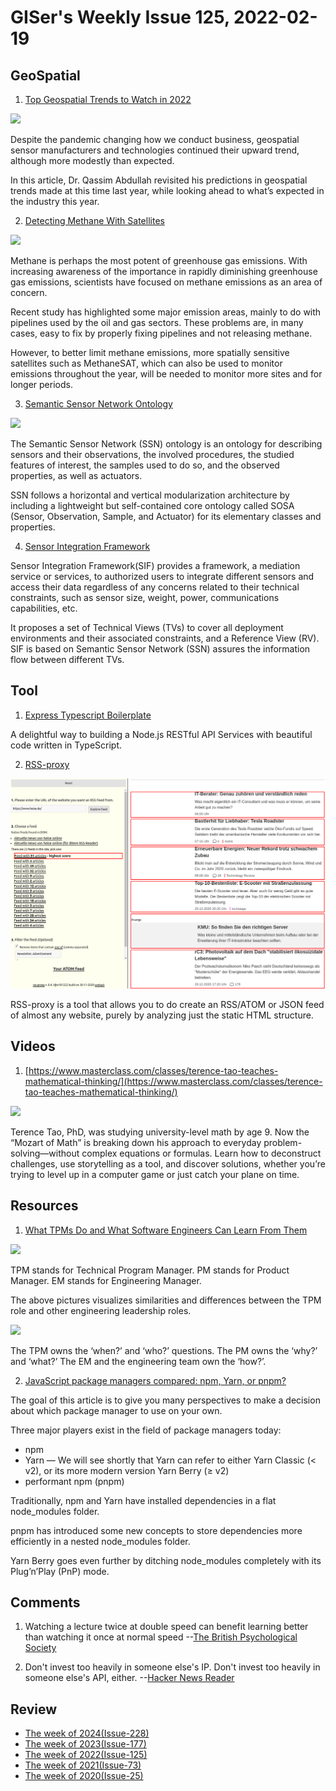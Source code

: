 # GISer's Weekly Issue 125, 2022-02-19

## GeoSpatial

1. [Top Geospatial Trends to Watch in 2022](https://www.geoweeknews.com/blogs/top-geospatial-trends-to-watch-in-2022)

![](https://divcomplatform.s3.amazonaws.com/www.geoweeknews.com/images/17393b07ada55238267ea4fb70b739c0.jpg)

Despite the pandemic changing how we conduct business, geospatial sensor manufacturers and technologies continued their upward trend, although more modestly than expected.

In this article, Dr. Qassim Abdullah revisited his predictions in geospatial trends made at this time last year, while looking ahead to what’s expected in the industry this year.

2. [Detecting Methane With Satellites](https://www.gislounge.com/detecting-methane-with-satellites/)

![](https://cdn.shortpixel.ai/spai/w_810+q_glossy+ret_img+to_webp/https://www.gislounge.com/wp-content/uploads/2022/02/world-map-methane-emissions-2016-nasa.jpg)

Methane is perhaps the most potent of greenhouse gas emissions. With increasing awareness of the importance in rapidly diminishing greenhouse gas emissions, scientists have focused on methane emissions as an area of concern.

Recent study has highlighted some major emission areas, mainly to do with pipelines used by the oil and gas sectors. These problems are, in many cases, easy to fix by properly fixing pipelines and not releasing methane.

However, to better limit methane emissions, more spatially sensitive satellites such as MethaneSAT, which can also be used to monitor emissions throughout the year, will be needed to monitor more sites and for longer periods.

3. [Semantic Sensor Network Ontology](https://w3c.github.io/sdw/ssn/)

![](https://w3c.github.io/sdw/ssn/images/modular_ontology.png)

The Semantic Sensor Network (SSN) ontology is an ontology for describing sensors and their observations, the involved procedures, the studied features of interest, the samples used to do so, and the observed properties, as well as actuators.

SSN follows a horizontal and vertical modularization architecture by including a lightweight but self-contained core ontology called SOSA (Sensor, Observation, Sample, and Actuator) for its elementary classes and properties.

4. [Sensor Integration Framework](https://portal.ogc.org/files/?artifact_id=100078&version=1)

Sensor Integration Framework(SIF) provides a framework, a mediation service or services, to authorized users to integrate different sensors and access their data regardless of any concerns related to their technical constraints, such as sensor size, weight, power, communications capabilities, etc.

It proposes a set of Technical Views (TVs) to cover all deployment environments and their associated constraints, and a Reference View (RV). SIF is based on Semantic Sensor Network (SSN) assures the information flow between different TVs.

## Tool

1. [Express Typescript Boilerplate](https://github.com/w3tecch/express-typescript-boilerplate)

A delightful way to building a Node.js RESTful API Services with beautiful code written in TypeScript.

2. [RSS-proxy](https://github.com/damoeb/rss-proxy)

![](https://github.com/damoeb/rss-proxy/raw/master/docs/rssproxy-candidates.png)

RSS-proxy is a tool that allows you to do create an RSS/ATOM or JSON feed of almost any website, purely by analyzing just the static HTML structure.

## Videos

1. [https://www.masterclass.com/classes/terence-tao-teaches-mathematical-thinking/](https://www.masterclass.com/classes/terence-tao-teaches-mathematical-thinking/)

![](https://cdn.beekka.com/blogimg/asset/202202/bg2022021707.webp)

Terence Tao, PhD, was studying university-level math by age 9. Now the “Mozart of Math” is breaking down his approach to everyday problem-solving—without complex equations or formulas. Learn how to deconstruct challenges, use storytelling as a tool, and discover solutions, whether you’re trying to level up in a computer game or just catch your plane on time.

## Resources

1. [What TPMs Do and What Software Engineers Can Learn From Them](https://newsletter.pragmaticengineer.com/p/what-tpms-do)

![](https://cdn.substack.com/image/fetch/w_1456,c_limit,f_auto,q_auto:good,fl_progressive:steep/https%3A%2F%2Fbucketeer-e05bbc84-baa3-437e-9518-adb32be77984.s3.amazonaws.com%2Fpublic%2Fimages%2F76fe54e4-e133-4a39-928a-1dfc7404d233_1628x1454.png)

TPM stands for Technical Program Manager. PM stands for Product Manager. EM stands for Engineering Manager.

The above pictures visualizes similarities and differences between the TPM role and other engineering leadership roles.

![](https://cdn.substack.com/image/fetch/w_1456,c_limit,f_auto,q_auto:good,fl_progressive:steep/https%3A%2F%2Fbucketeer-e05bbc84-baa3-437e-9518-adb32be77984.s3.amazonaws.com%2Fpublic%2Fimages%2Ff67a9be8-6f26-4295-96ad-448c5e05c442_1376x1282.png)

The TPM owns the ‘when?’ and ‘who?’ questions. The PM owns the ‘why?’ and ‘what?’ The EM and the engineering team own the ‘how?’.

2. [JavaScript package managers compared: npm, Yarn, or pnpm?](https://blog.logrocket.com/javascript-package-managers-compared/)

The goal of this article is to give you many perspectives to make a decision about which package manager to use on your own.

Three major players exist in the field of package managers today:

- npm
- Yarn — We will see shortly that Yarn can refer to either Yarn Classic (< v2), or its more modern version Yarn Berry (≥ v2)
- performant npm (pnpm)

Traditionally, npm and Yarn have installed dependencies in a flat node_modules folder.

pnpm has introduced some new concepts to store dependencies more efficiently in a nested node_modules folder.

Yarn Berry goes even further by ditching node_modules completely with its Plug’n’Play (PnP) mode.

## Comments

1. Watching a lecture twice at double speed can benefit learning better than watching it once at normal speed
   --[The British Psychological Society](https://digest.bps.org.uk/2021/12/21/watching-a-lecture-twice-at-double-speed-can-benefit-learning-better-than-watching-it-once-at-normal-speed/)

2. Don't invest too heavily in someone else's IP. Don't invest too heavily in someone else's API, either.
   --[Hacker News Reader](https://news.ycombinator.com/item?id=29673707)

## Review

- [The week of 2024(Issue-228)](../2024/issue-228.md)
- [The week of 2023(Issue-177)](../2023/issue-177.md)
- [The week of 2022(Issue-125)](../2022/issue-125.md)
- [The week of 2021(Issue-73)](../2021/issue-73.md)
- [The week of 2020(Issue-25)](../2020/issue-25.md)
